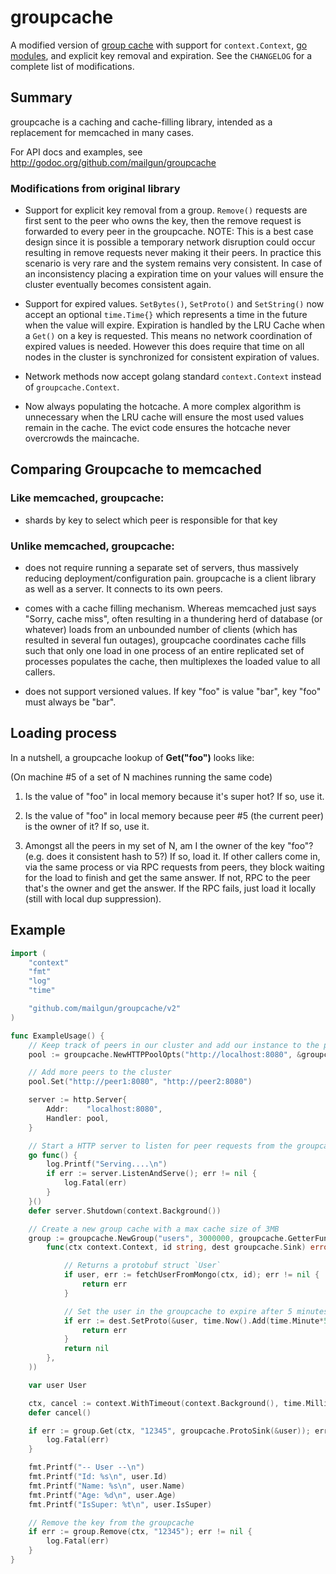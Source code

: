 # groupcache

A modified version of [group cache](https://github.com/golang/groupcache) with
support for `context.Context`, [go modules](https://github.com/golang/go/wiki/Modules),
and explicit key removal and expiration. See the `CHANGELOG` for a complete list of 
modifications.

## Summary

groupcache is a caching and cache-filling library, intended as a
replacement for memcached in many cases.

For API docs and examples, see http://godoc.org/github.com/mailgun/groupcache

   
### Modifications from original library

* Support for explicit key removal from a group. `Remove()` requests are 
  first sent to the peer who owns the key, then the remove request is 
  forwarded to every peer in the groupcache. NOTE: This is a best case design
  since it is possible a temporary network disruption could occur resulting
  in remove requests never making it their peers. In practice this scenario
  is very rare and the system remains very consistent. In case of an
  inconsistency placing a expiration time on your values will ensure the 
  cluster eventually becomes consistent again.

* Support for expired values. `SetBytes()`, `SetProto()` and `SetString()` now
  accept an optional `time.Time{}` which represents a time in the future when the
  value will expire. Expiration is handled by the LRU Cache when a `Get()` on a 
  key is requested. This means no network coordination of expired values is needed.
  However this does require that time on all nodes in the cluster is synchronized 
  for consistent expiration of values.

* Network methods now accept golang standard `context.Context` instead of
  `groupcache.Context`.

* Now always populating the hotcache. A more complex algorithm is unnecessary
  when the LRU cache will ensure the most used values remain in the cache. The
  evict code ensures the hotcache never overcrowds the maincache.

## Comparing Groupcache to memcached

### **Like memcached**, groupcache:

 * shards by key to select which peer is responsible for that key

### **Unlike memcached**, groupcache:

 * does not require running a separate set of servers, thus massively
   reducing deployment/configuration pain.  groupcache is a client
   library as well as a server.  It connects to its own peers.

 * comes with a cache filling mechanism.  Whereas memcached just says
   "Sorry, cache miss", often resulting in a thundering herd of
   database (or whatever) loads from an unbounded number of clients
   (which has resulted in several fun outages), groupcache coordinates
   cache fills such that only one load in one process of an entire
   replicated set of processes populates the cache, then multiplexes
   the loaded value to all callers.

 * does not support versioned values.  If key "foo" is value "bar",
   key "foo" must always be "bar".

## Loading process

In a nutshell, a groupcache lookup of **Get("foo")** looks like:

(On machine #5 of a set of N machines running the same code)

 1. Is the value of "foo" in local memory because it's super hot?  If so, use it.

 2. Is the value of "foo" in local memory because peer #5 (the current
    peer) is the owner of it?  If so, use it.

 3. Amongst all the peers in my set of N, am I the owner of the key
    "foo"?  (e.g. does it consistent hash to 5?)  If so, load it.  If
    other callers come in, via the same process or via RPC requests
    from peers, they block waiting for the load to finish and get the
    same answer.  If not, RPC to the peer that's the owner and get
    the answer.  If the RPC fails, just load it locally (still with
    local dup suppression).

## Example

```go
import (
	"context"
	"fmt"
	"log"
	"time"

	"github.com/mailgun/groupcache/v2"
)

func ExampleUsage() {
	// Keep track of peers in our cluster and add our instance to the pool `http://localhost:8080`
	pool := groupcache.NewHTTPPoolOpts("http://localhost:8080", &groupcache.HTTPPoolOptions{})

	// Add more peers to the cluster
	pool.Set("http://peer1:8080", "http://peer2:8080")

	server := http.Server{
        Addr:    "localhost:8080",
        Handler: pool,
    }

    // Start a HTTP server to listen for peer requests from the groupcache
    go func() {
        log.Printf("Serving....\n")
        if err := server.ListenAndServe(); err != nil {
            log.Fatal(err)
        }
    }()
    defer server.Shutdown(context.Background())

	// Create a new group cache with a max cache size of 3MB
	group := groupcache.NewGroup("users", 3000000, groupcache.GetterFunc(
		func(ctx context.Context, id string, dest groupcache.Sink) error {

			// Returns a protobuf struct `User`
			if user, err := fetchUserFromMongo(ctx, id); err != nil {
				return err
			}

			// Set the user in the groupcache to expire after 5 minutes
			if err := dest.SetProto(&user, time.Now().Add(time.Minute*5)); err != nil {
				return err
			}
			return nil
		},
	))

	var user User

	ctx, cancel := context.WithTimeout(context.Background(), time.Millisecond*500)
	defer cancel()

	if err := group.Get(ctx, "12345", groupcache.ProtoSink(&user)); err != nil {
		log.Fatal(err)
	}

	fmt.Printf("-- User --\n")
	fmt.Printf("Id: %s\n", user.Id)
	fmt.Printf("Name: %s\n", user.Name)
	fmt.Printf("Age: %d\n", user.Age)
	fmt.Printf("IsSuper: %t\n", user.IsSuper)

	// Remove the key from the groupcache
	if err := group.Remove(ctx, "12345"); err != nil {
		log.Fatal(err)
	}
}

```

